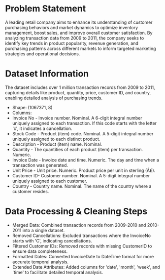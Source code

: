 # Problem Statement

A leading retail company aims to enhance its understanding of customer purchasing
behaviors and market dynamics to optimize inventory management, boost sales, and
improve overall customer satisfaction. By analyzing transaction data from 2009 to
2011, the company seeks to identify key trends in product popularity, revenue
generation, and purchasing patterns across different markets to inform targeted
marketing strategies and operational decisions.

# Dataset Information

The dataset includes over 1 million transaction records from 2009 to 2011, capturing details like product,
quantity, price, customer ID, and country, enabling detailed analysis of purchasing trends.
  - Shape: (1067371, 8)
  - Columns:
  - Invoice No - Invoice number. Nominal. A 6-digit integral number uniquely assigned to each transaction. If
this code starts with the letter 'c', it indicates a cancellation.
  - Stock Code - Product (item) code. Nominal. A 5-digit integral number uniquely assigned to each distinct
product.
  - Description - Product (item) name. Nominal.
  - Quantity - The quantities of each product (item) per transaction. Numeric.
  - Invoice Date - Invoice date and time. Numeric. The day and time when a transaction was generated.
  - Unit Price - Unit price. Numeric. Product price per unit in sterling (Â£).
  - Customer ID- Customer number. Nominal. A 5-digit integral number uniquely assigned to each customer.
  - Country - Country name. Nominal. The name of the country where a customer resides.

# Data Processing & Cleaning Steps

  - Merged Data: Combined transaction records from 2009-2010 and 2010-2011 into a
single dataset.
  - Removed Cancellations: Excluded transactions where the InvoiceNo starts with 'C',
indicating cancellations.
  - Filtered Customer IDs: Removed records with missing CustomerID to ensure data
completeness.
  - Formatted Dates: Converted InvoiceDate to DateTime format for more accurate
temporal analysis.
  - Extended Date Attributes: Added columns for 'date', 'month', 'week', and 'time' to
facilitate detailed temporal analysis.


